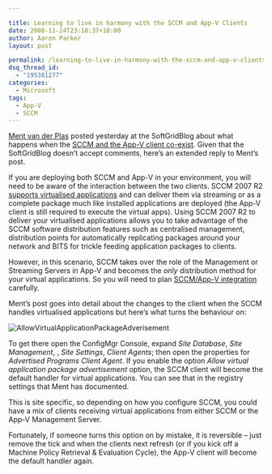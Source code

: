 ```yaml
---

title: Learning to live in harmony with the SCCM and App-V Clients
date: 2008-11-24T23:18:37+10:00
author: Aaron Parker
layout: post

permalink: /learning-to-live-in-harmony-with-the-sccm-and-app-v-clients/
dsq_thread_id:
  - "195381277"
categories:
  - Microsoft
tags:
  - App-V
  - SCCM
---
```

[Ment van der Plas](http://desktopcontrol.blogspot.com/) posted yesterday at the SoftGridBlog about what happens when the [SCCM and the App-V client co-exist](http://www.softgridblog.com/?p=97). Given that the SoftGridBlog doesn’t accept comments, here’s an extended reply to Ment’s post.

If you are deploying both SCCM and App-V in your environment, you will need to be aware of the interaction between the two clients. SCCM 2007 R2 [supports virtualised applications](http://technet.microsoft.com/en-us/library/cc161873.aspx) and can deliver them via streaming or as a complete package much like installed applications are deployed (the App-V client is still required to execute the virtual apps). Using SCCM 2007 R2 to deliver your virtualised applications allows you to take advantage of the SCCM software distribution features such as centralised management, distribution points for automatically replicating packages around your network and BITS for trickle feeding application packages to clients.

However, in this scenario, SCCM takes over the role of the Management or Streaming Servers in App-V and becomes the _only_ distribution method for your virtual applications. So you will need to plan [SCCM/App-V integration](http://technet.microsoft.com/en-us/library/cc161957.aspx) carefully.

Ment’s post goes into detail about the changes to the client when the SCCM handles virtualised applications but here’s what turns the behaviour on:

![AllowVirtualApplicationPackageAdverisement]({{site.baseurl}}/media/2008/11/allowvirtualapplicationpackageadverisement.png)

To get there open the ConfigMgr Console, expand _Site Database_, _Site Management_, _<Site Name>_, _Site Settings_, _Client Agents_; then open the properties for _Advertised Programs Client Agent_. If you enable the option _Allow virtual application package advertisement_ option, the SCCM client will become the default handler for virtual applications. You can see that in the registry settings that Ment has documented.

This is site specific, so depending on how you configure SCCM, you could have a mix of clients receiving virtual applications from either SCCM or the App-V Management Server.

Fortunately, if someone turns this option on by mistake, it is reversible – just remove the tick and when the clients next refresh (or if you kick off a Machine Policy Retrieval & Evaluation Cycle), the App-V client will become the default handler again.